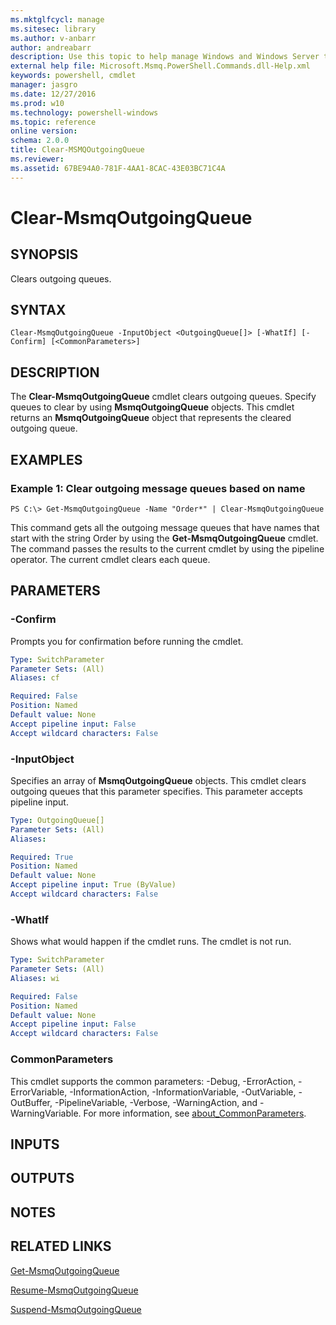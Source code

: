 ```yaml
---
ms.mktglfcycl: manage
ms.sitesec: library
ms.author: v-anbarr
author: andreabarr
description: Use this topic to help manage Windows and Windows Server technologies with Windows PowerShell.
external help file: Microsoft.Msmq.PowerShell.Commands.dll-Help.xml
keywords: powershell, cmdlet
manager: jasgro
ms.date: 12/27/2016
ms.prod: w10
ms.technology: powershell-windows
ms.topic: reference
online version: 
schema: 2.0.0
title: Clear-MSMQOutgoingQueue
ms.reviewer:
ms.assetid: 67BE94A0-781F-4AA1-8CAC-43E03BC71C4A
---
```


# Clear-MsmqOutgoingQueue

## SYNOPSIS
Clears outgoing queues.

## SYNTAX

```
Clear-MsmqOutgoingQueue -InputObject <OutgoingQueue[]> [-WhatIf] [-Confirm] [<CommonParameters>]
```

## DESCRIPTION
The **Clear-MsmqOutgoingQueue** cmdlet clears outgoing queues.
Specify queues to clear by using **MsmqOutgoingQueue** objects.
This cmdlet returns an **MsmqOutgoingQueue** object that represents the cleared outgoing queue.

## EXAMPLES

### Example 1: Clear outgoing message queues based on name
```
PS C:\> Get-MsmqOutgoingQueue -Name "Order*" | Clear-MsmqOutgoingQueue
```

This command gets all the outgoing message queues that have names that start with the string Order by using the **Get-MsmqOutgoingQueue** cmdlet.
The command passes the results to the current cmdlet by using the pipeline operator.
The current cmdlet clears each queue.

## PARAMETERS

### -Confirm
Prompts you for confirmation before running the cmdlet.

```yaml
Type: SwitchParameter
Parameter Sets: (All)
Aliases: cf

Required: False
Position: Named
Default value: None
Accept pipeline input: False
Accept wildcard characters: False
```

### -InputObject
Specifies an array of **MsmqOutgoingQueue** objects.
This cmdlet clears outgoing queues that this parameter specifies.
This parameter accepts pipeline input.

```yaml
Type: OutgoingQueue[]
Parameter Sets: (All)
Aliases: 

Required: True
Position: Named
Default value: None
Accept pipeline input: True (ByValue)
Accept wildcard characters: False
```

### -WhatIf
Shows what would happen if the cmdlet runs. The cmdlet is not run.

```yaml
Type: SwitchParameter
Parameter Sets: (All)
Aliases: wi

Required: False
Position: Named
Default value: None
Accept pipeline input: False
Accept wildcard characters: False
```

### CommonParameters
This cmdlet supports the common parameters: -Debug, -ErrorAction, -ErrorVariable, -InformationAction, -InformationVariable, -OutVariable, -OutBuffer, -PipelineVariable, -Verbose, -WarningAction, and -WarningVariable. For more information, see [about_CommonParameters](http://go.microsoft.com/fwlink/?LinkID=113216).

## INPUTS

## OUTPUTS

## NOTES

## RELATED LINKS

[Get-MsmqOutgoingQueue](./Get-MSMQOutgoingQueue.md)

[Resume-MsmqOutgoingQueue](./Resume-MsmqOutgoingQueue.md)

[Suspend-MsmqOutgoingQueue](./Suspend-MsmqOutgoingQueue.md)

